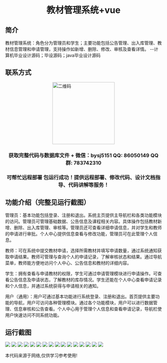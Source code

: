 <p><h1 align="center">教材管理系统+vue</h1></p>

## 简介
教材管理系统：角色分为管理员和学生；主要功能包括公告管理、出入库管理、教材信息管理和申请管理，支持操作如新增、删除、修改、审核及查看详情。    --计算机毕业设计源码；毕设源码；java毕业设计源码


## 联系方式
<img src="https://bs-1329754181.cos.ap-shanghai.myqcloud.com/wx.jpg" alt="二维码" style="display: block; margin: 0 auto;" width="200px">
<p><h3 align="center">获取完整代码与数据库文件 + 微信：bysj5151 QQ: 86050149 QQ群: 783742310</h3></p>
<p><h3 align="center">可帮忙远程部署 包运行成功！提供远程部署、修改代码、设计文档指导、代码讲解等服务！</h3></p>

## 功能介绍（完整见运行截图）
管理员：基本功能包括登录、注册和退出。系统主页提供主导航栏和各类功能模块的访问。管理员可管理基础数据、公告信息及课程相关内容。具体操作包括教材新增、删除、出入库管理、审核等。管理员还可查看详细申请信息，并对学生和教师的申请进行审批。个人中心提供信息查看与修改功能，管理员可在此管理个人信息。

教师：可在系统中提交教材申请，选择所需教材并填写申请数量，通过系统通知获取申请结果。教师可管理与查询个人的申请记录，了解审核状态和结果。通过导航菜单，教师能方便地访问个人中心、公告信息和教材的详细内容。

学生：拥有查看与申请教材的权限，学生可通过申请管理模块进行申请操作。可查看公告信息及申请状态，了解教材的库存情况。学生还能在个人中心查看申请记录和个人信息，并通过系统获得与申请相关的通知。

用户（通用）：用户可通过基本功能进行系统登录、注册和退出。首页提供主要功能的导航，用户可访问各种管理模块。通过各个功能模块，用户可以进行数据管理、信息审核和公告查看。个人中心用于管理个人信息和查看申请记录，导航栏使用户快速访问不同系统功能。


## 运行截图
![](https://bs-1329754181.cos.ap-shanghai.myqcloud.com/ssm/TextbookManagementSystem/img/001.jpg)
![](https://bs-1329754181.cos.ap-shanghai.myqcloud.com/ssm/TextbookManagementSystem/img/002.jpg)
![](https://bs-1329754181.cos.ap-shanghai.myqcloud.com/ssm/TextbookManagementSystem/img/003.jpg)
![](https://bs-1329754181.cos.ap-shanghai.myqcloud.com/ssm/TextbookManagementSystem/img/004.jpg)
![](https://bs-1329754181.cos.ap-shanghai.myqcloud.com/ssm/TextbookManagementSystem/img/005.jpg)
![](https://bs-1329754181.cos.ap-shanghai.myqcloud.com/ssm/TextbookManagementSystem/img/006.jpg)
![](https://bs-1329754181.cos.ap-shanghai.myqcloud.com/ssm/TextbookManagementSystem/img/007.jpg)
![](https://bs-1329754181.cos.ap-shanghai.myqcloud.com/ssm/TextbookManagementSystem/img/008.jpg)
![](https://bs-1329754181.cos.ap-shanghai.myqcloud.com/ssm/TextbookManagementSystem/img/009.jpg)
![](https://bs-1329754181.cos.ap-shanghai.myqcloud.com/ssm/TextbookManagementSystem/img/010.jpg)
![](https://bs-1329754181.cos.ap-shanghai.myqcloud.com/ssm/TextbookManagementSystem/img/011.jpg)
![](https://bs-1329754181.cos.ap-shanghai.myqcloud.com/ssm/TextbookManagementSystem/img/012.jpg)
![](https://bs-1329754181.cos.ap-shanghai.myqcloud.com/ssm/TextbookManagementSystem/img/013.jpg)
![](https://bs-1329754181.cos.ap-shanghai.myqcloud.com/ssm/TextbookManagementSystem/img/014.jpg)
![](https://bs-1329754181.cos.ap-shanghai.myqcloud.com/ssm/TextbookManagementSystem/img/015.jpg)
![](https://bs-1329754181.cos.ap-shanghai.myqcloud.com/ssm/TextbookManagementSystem/img/016.jpg)

<p>本代码来源于网络,仅供学习参考使用!</p>
